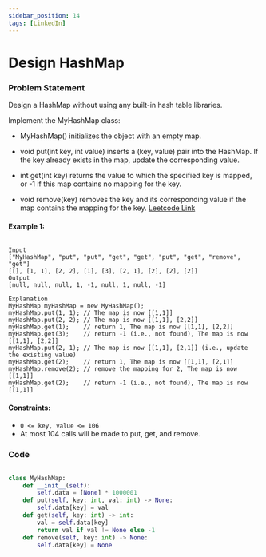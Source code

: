 ```yaml
---
sidebar_position: 14
tags: [LinkedIn]
---
```


# Design HashMap

### Problem Statement

Design a HashMap without using any built-in hash table libraries.

Implement the MyHashMap class:

- MyHashMap() initializes the object with an empty map.

- void put(int key, int value) inserts a (key, value) pair into the HashMap. If the key already exists in the map, update the corresponding value.
- int get(int key) returns the value to which the specified key is mapped, or -1 if this map contains no mapping for the key.
- void remove(key) removes the key and its corresponding value if the map contains the mapping for the key.
  [Leetcode Link](https://leetcode.com/problems/design-hashmap)

#### Example 1:

```

Input
["MyHashMap", "put", "put", "get", "get", "put", "get", "remove", "get"]
[[], [1, 1], [2, 2], [1], [3], [2, 1], [2], [2], [2]]
Output
[null, null, null, 1, -1, null, 1, null, -1]

Explanation
MyHashMap myHashMap = new MyHashMap();
myHashMap.put(1, 1); // The map is now [[1,1]]
myHashMap.put(2, 2); // The map is now [[1,1], [2,2]]
myHashMap.get(1);    // return 1, The map is now [[1,1], [2,2]]
myHashMap.get(3);    // return -1 (i.e., not found), The map is now [[1,1], [2,2]]
myHashMap.put(2, 1); // The map is now [[1,1], [2,1]] (i.e., update the existing value)
myHashMap.get(2);    // return 1, The map is now [[1,1], [2,1]]
myHashMap.remove(2); // remove the mapping for 2, The map is now [[1,1]]
myHashMap.get(2);    // return -1 (i.e., not found), The map is now [[1,1]]
```

#### Constraints:

- `0 <= key, value <= 106`
- At most 104 calls will be made to put, get, and remove.

### Code

```python title="Python Code"

class MyHashMap:
    def __init__(self):
        self.data = [None] * 1000001
    def put(self, key: int, val: int) -> None:
        self.data[key] = val
    def get(self, key: int) -> int:
        val = self.data[key]
        return val if val != None else -1
    def remove(self, key: int) -> None:
        self.data[key] = None

```
